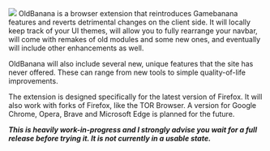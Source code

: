 ![](https://files.gamebanana.com/bitpit/text1552.png)
OldBanana is a browser extension that reintroduces Gamebanana features and reverts detrimental changes on the client side. It will locally keep track of your UI themes, will allow you to fully rearrange your navbar, will come with remakes of old modules and some new ones, and eventually will include other enhancements as well.  
  
OldBanana will also include several new, unique features that the site has never offered. These can range from new tools to simple quality-of-life improvements.  

The extension is designed specifically for the latest version of Firefox. It will also work with forks of Firefox, like the TOR Browser. A version for Google Chrome, Opera, Brave and Microsoft Edge is planned for the future.

***This is heavily work-in-progress and I strongly advise you wait for a full release before trying it. It is not currently in a usable state.***
